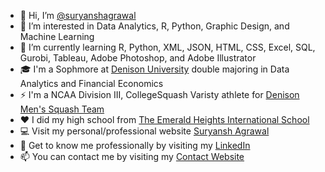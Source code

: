 - 👋 Hi, I’m <a href="https://github.com/suryanshagrawal" target="_blank">@suryanshagrawal</a>
- 👀 I’m interested in Data Analytics, R, Python, Graphic Design, and Machine Learning
- 🌱 I’m currently learning R, Python, XML, JSON, HTML, CSS, Excel, SQL, Gurobi, Tableau, Adobe Photoshop, and Adobe Illustrator
- 🎓 I'm a Sophmore at <a href="https://www.denison.edu" target="_blank">Denison University</a> double majoring in Data Analytics and Financial Economics
- ⚡ I'm a NCAA Division III, CollegeSquash Varisty athlete for <a href="https://www.denison.edu](https://denisonbigred.com/sports/mens-squash/roster/suryansh-agrawal/8972" target="_blank">Denison Men's Squash Team</a>
- ❤️ I did my high school from <a href="https://emeraldheights.edu.in" target="_blank">The Emerald Heights International School</a>
- 💻 Visit my personal/professional website <a href="https://www.suryanshagrawal.com" target="_blank">Suryansh Agrawal</a>
- 🤝 Get to know me professionally by visiting my <a href="https://www.linkedin.com/in/suryanshagrawal/" target="_blank">LinkedIn</a>
- 📫 You can contact me by visiting my <a href="https://www.poplme.co/suryansh04" target="_blank">Contact Website</a>

<!---
suryanshagrawal/suryanshagrawal is a ✨ special ✨ repository because its `README.md` (this file) appears on your GitHub profile.
You can click the Preview link to take a look at your changes.
--->
